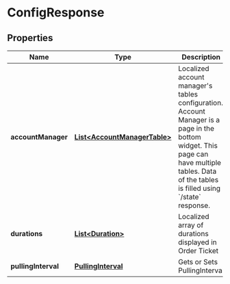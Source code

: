 
# ConfigResponse

## Properties
Name | Type | Description | Notes
------------ | ------------- | ------------- | -------------
**accountManager** | [**List&lt;AccountManagerTable&gt;**](AccountManagerTable.md) | Localized account manager&#39;s tables configuration. Account Manager is a page in the bottom widget. This page can have multiple tables. Data of the tables is filled using &#x60;/state&#x60; response. |  [optional]
**durations** | [**List&lt;Duration&gt;**](Duration.md) | Localized array of durations displayed in Order Ticket |  [optional]
**pullingInterval** | [**PullingInterval**](PullingInterval.md) | Gets or Sets PullingInterval |  [optional]



